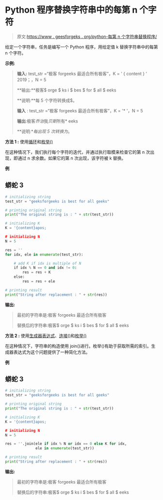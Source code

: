 # Python 程序替换字符串中的每第 n 个字符

> 原文:[https://www . geesforgeks . org/python-每第 n 个字符串替换程序/](https://www.geeksforgeeks.org/python-program-to-replace-every-nth-character-in-string/)

给定一个字符串，任务是编写一个 Python 程序，用给定值 k 替换字符串中的每第 n 个字符。

**示例:**

> **输入:** test_str =“极客 forgeeks 最适合所有极客”，K = ' { content } ' 2019；，N = 5
> 
> **输出:**极客$ orge $ ks i $ bes $ for $ all $ eeks
> 
> **说明:**每 5 个字符转换成$。
> 
> **输入** : test_str =“极客 forgeeks 最适合所有极客”，K = '* '，N = 5
> 
> **输出**:极客*乔治*我*贝斯*所有* eeks
> 
> **说明:**每出现 5 次转换为*。

**方法 1 :** 使用[循环](https://www.geeksforgeeks.org/loops-in-python/)和[枚举()](https://www.geeksforgeeks.org/enumerate-in-python/)

在这种情况下，我们执行每个字符的迭代，并通过执行取模来检查它的第 n 次出现，即通过 n 求余数。如果它的第 n 次出现，该字符被 k 替换。

**例**

## 蟒蛇 3

```py
# initializing string
test_str = "geeksforgeeks is best for all geeks"

# printing original string
print("The original string is : " + str(test_str))

# initializing K
K = '{content}apos;

# initializing N
N = 5

res = ''
for idx, ele in enumerate(test_str):

    # add K if idx is multiple of N
    if idx % N == 0 and idx != 0:
        res = res + K
    else:
        res = res + ele

# printing result
print("String after replacement : " + str(res))
```

**输出:**

> 最初的字符串是:极客 forgeeks 最适合所有极客
> 
> 替换后的字符串:极客$ orge $ ks i $ bes $ for $ all $ eeks

**方法 2 :** 使用[生成器表达式](https://www.geeksforgeeks.org/generator-expressions/)、[连接()](https://www.geeksforgeeks.org/join-function-python/)和[枚举()](https://www.geeksforgeeks.org/enumerate-in-python/)

在这种情况下，字符串的构造使用 join()进行。枚举()有助于获取所需的索引。生成器表达式为这个问题提供了一种简化方法。

**例**

## 蟒蛇 3

```py
# initializing string
test_str = "geeksforgeeks is best for all geeks"

# printing original string
print("The original string is : " + str(test_str))

# initializing K
K = '{content}apos;

# initializing N
N = 5

res = ''.join(ele if idx % N or idx == 0 else K for idx,
              ele in enumerate(test_str))

# printing result
print("String after replacement : " + str(res))
```

**输出:**

> 最初的字符串是:极客 forgeeks 最适合所有极客
> 
> 替换后的字符串:极客$ orge $ ks i $ bes $ for $ all $ eeks